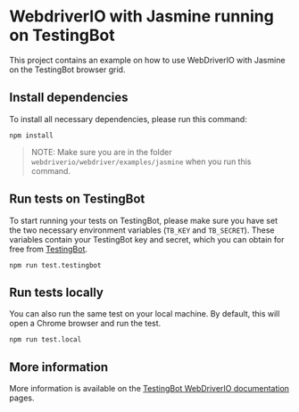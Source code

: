 # WebdriverIO with Jasmine running on TestingBot
This project contains an example on how to use WebDriverIO with Jasmine on the TestingBot browser grid.

## Install dependencies
To install all necessary dependencies, please run this command:

    npm install

> NOTE: Make sure you are in the folder `webdriverio/webdriver/examples/jasmine` when you run this command.

## Run tests on TestingBot
To start running your tests on TestingBot, please make sure you have set the two necessary environment variables (`TB_KEY` and `TB_SECRET`).
These variables contain your TestingBot key and secret, which you can obtain for free from [TestingBot](https://testingbot.com).

    npm run test.testingbot

## Run tests locally
You can also run the same test on your local machine. By default, this will open a Chrome browser and run the test.

    npm run test.local

## More information
More information is available on the [TestingBot WebDriverIO documentation](https://testingbot.com/support/getting-started/webdriverjs.html) pages.
